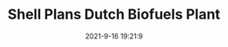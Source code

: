 ---
"title": "Shell Plans Dutch Biofuels Plant"
"date": "2021-9-16 19:21:9"
"feed_name": "RIGZONE"
"feed_website": "http://www.rigzone.com/"
"feed_rss": "http://www.rigzone.com/news/rss/rigzone_latest.aspx"
"link": "https://www.rigzone.com/news/wire/shell_plans_dutch_biofuels_plant-16-sep-2021-166450-article/?rss=true"
"file": "_posts/2021-1-1-f5293abbefa7ba327f4b06602484ed3a42bb71f0.md"
"accident": "0"
"drilling": "0"
"dead": "0"
"injured": "0"
---